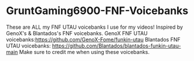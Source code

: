 # GruntGaming6900-FNF-Voicebanks
These are ALL my FNF UTAU voicebanks I use for my videos! Inspired by GenoX's &amp; Blantados's FNF voicebanks. GenoX FNF UTAU voicebanks:https://github.com/GenoX-Fome/funkin-utau             Blantados FNF UTAU voicebanks: https://github.com/Blantados/blantados-funkin-utau-main         Make sure to credit me when using these voicebanks.
